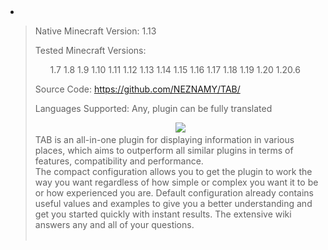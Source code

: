 <li class="primaryContent messageSimple resourceUpdate" id="update-229844" data-author="NEZNAMY">
    <a href="members/neznamy.51268/" class="avatar Av51268m" data-avatarhtml="true"></a>
    <article><blockquote class="ugc baseHtml messageText">
    <div class="customResourceFields aboveInfo">
    <dl class="customResourceFieldnative_mc_version">
    <dt>Native Minecraft Version: 1.13</dt>
    </dl>
    <dl class="customResourceFieldmc_versions">
    <dt>Tested Minecraft Versions: <ul class="plainList">1.7  1.8  1.9  1.10  1.11  1.12  1.13  1.14  1.15  1.16  1.17  1.18  1.19  1.20  1.20.6  </ul></dt>
    </dl>
    <dl class="customResourceFieldsource_code">
    <dt>Source Code: <a href="https://github.com/NEZNAMY/TAB/" rel="nofollow" class="externalLink" target="_blank">https://github.com/NEZNAMY/TAB/</a></dt>
    </dl>
    <dl class="customResourceFieldlanguages">
        <dt>Languages Supported: Any, plugin can be fully translated</dt>
    </dl>
    </div>
    <div style="text-align: center"><img src="https://i.imgur.com/H7zPsMe.png">​</div>TAB is an all-in-one plugin for displaying information in various places, which aims to outperform all similar plugins in terms of features, compatibility and performance.<br>
    The compact configuration allows you to get the plugin to work the way you want regardless of how simple or complex you want it to be or how experienced you are. Default configuration already contains useful values and examples to give you a better understanding and get you started quickly with instant results. The extensive wiki answers any and all of your questions.<br>
    <br>
